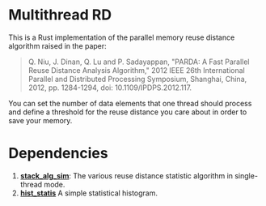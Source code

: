 # Multithread RD

This is a Rust implementation of the parallel memory reuse distance algorithm raised in the paper:
> Q. Niu, J. Dinan, Q. Lu and P. Sadayappan, "PARDA: A Fast Parallel Reuse Distance Analysis Algorithm," 2012 IEEE 26th International Parallel and Distributed Processing Symposium, Shanghai, China, 2012, pp. 1284-1294, doi: 10.1109/IPDPS.2012.117.

You can set the number of data elements that one thread should process and define a threshold for the reuse distance you care about in order to save your memory.

# Dependencies
1. [**stack_alg_sim**](https://github.com/dcompiler/dace/tree/main/stack_alg_sim): The various reuse distance statistic algorithm in single-thread mode.
2. [**hist_statis**](https://github.com/Blameying/hist_statics) A simple statistical histogram.
